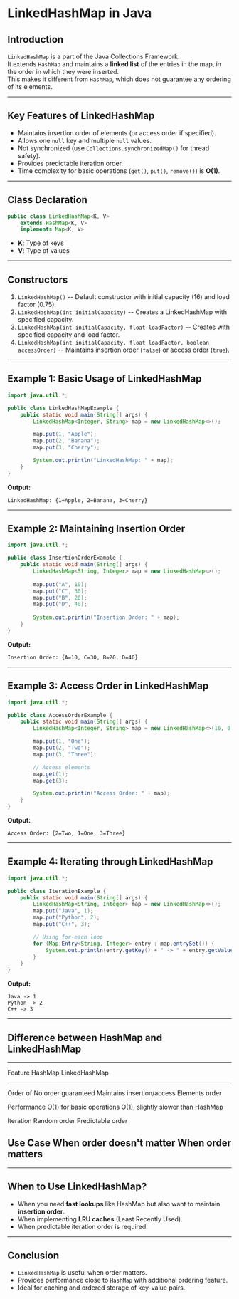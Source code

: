 # LinkedHashMap in Java

## Introduction

`LinkedHashMap` is a part of the Java Collections Framework.\
It extends `HashMap` and maintains a **linked list** of the entries in
the map, in the order in which they were inserted.\
This makes it different from `HashMap`, which does not guarantee any
ordering of its elements.

------------------------------------------------------------------------

## Key Features of LinkedHashMap

-   Maintains insertion order of elements (or access order if
    specified).
-   Allows one `null` key and multiple `null` values.
-   Not synchronized (use `Collections.synchronizedMap()` for thread
    safety).
-   Provides predictable iteration order.
-   Time complexity for basic operations (`get()`, `put()`, `remove()`)
    is **O(1)**.

------------------------------------------------------------------------

## Class Declaration

``` java
public class LinkedHashMap<K, V>
    extends HashMap<K, V>
    implements Map<K, V>
```

-   **K**: Type of keys
-   **V**: Type of values

------------------------------------------------------------------------

## Constructors

1.  `LinkedHashMap()` -- Default constructor with initial capacity (16)
    and load factor (0.75).
2.  `LinkedHashMap(int initialCapacity)` -- Creates a LinkedHashMap with
    specified capacity.
3.  `LinkedHashMap(int initialCapacity, float loadFactor)` -- Creates
    with specified capacity and load factor.
4.  `LinkedHashMap(int initialCapacity, float loadFactor, boolean accessOrder)`
    -- Maintains insertion order (`false`) or access order (`true`).

------------------------------------------------------------------------

## Example 1: Basic Usage of LinkedHashMap

``` java
import java.util.*;

public class LinkedHashMapExample {
    public static void main(String[] args) {
        LinkedHashMap<Integer, String> map = new LinkedHashMap<>();

        map.put(1, "Apple");
        map.put(2, "Banana");
        map.put(3, "Cherry");

        System.out.println("LinkedHashMap: " + map);
    }
}
```

**Output:**

    LinkedHashMap: {1=Apple, 2=Banana, 3=Cherry}

------------------------------------------------------------------------

## Example 2: Maintaining Insertion Order

``` java
import java.util.*;

public class InsertionOrderExample {
    public static void main(String[] args) {
        LinkedHashMap<String, Integer> map = new LinkedHashMap<>();
        
        map.put("A", 10);
        map.put("C", 30);
        map.put("B", 20);
        map.put("D", 40);
        
        System.out.println("Insertion Order: " + map);
    }
}
```

**Output:**

    Insertion Order: {A=10, C=30, B=20, D=40}

------------------------------------------------------------------------

## Example 3: Access Order in LinkedHashMap

``` java
import java.util.*;

public class AccessOrderExample {
    public static void main(String[] args) {
        LinkedHashMap<Integer, String> map = new LinkedHashMap<>(16, 0.75f, true);

        map.put(1, "One");
        map.put(2, "Two");
        map.put(3, "Three");

        // Access elements
        map.get(1);
        map.get(3);

        System.out.println("Access Order: " + map);
    }
}
```

**Output:**

    Access Order: {2=Two, 1=One, 3=Three}

------------------------------------------------------------------------

## Example 4: Iterating through LinkedHashMap

``` java
import java.util.*;

public class IterationExample {
    public static void main(String[] args) {
        LinkedHashMap<String, Integer> map = new LinkedHashMap<>();
        map.put("Java", 1);
        map.put("Python", 2);
        map.put("C++", 3);

        // Using for-each loop
        for (Map.Entry<String, Integer> entry : map.entrySet()) {
            System.out.println(entry.getKey() + " -> " + entry.getValue());
        }
    }
}
```

**Output:**

    Java -> 1
    Python -> 2
    C++ -> 3

------------------------------------------------------------------------

## Difference between HashMap and LinkedHashMap

  -----------------------------------------------------------------------
  Feature          HashMap                    LinkedHashMap
  ---------------- -------------------------- ---------------------------
  Order of         No order guaranteed        Maintains insertion/access
  Elements                                    order

  Performance      O(1) for basic operations  O(1), slightly slower than
                                              HashMap

  Iteration        Random order               Predictable order

  Use Case         When order doesn't matter  When order matters
  -----------------------------------------------------------------------

------------------------------------------------------------------------

## When to Use LinkedHashMap?

-   When you need **fast lookups** like HashMap but also want to
    maintain **insertion order**.
-   When implementing **LRU caches** (Least Recently Used).
-   When predictable iteration order is required.

------------------------------------------------------------------------

## Conclusion

-   `LinkedHashMap` is useful when order matters.
-   Provides performance close to `HashMap` with additional ordering
    feature.
-   Ideal for caching and ordered storage of key-value pairs.
